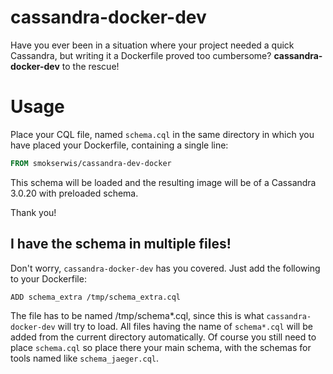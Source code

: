cassandra-docker-dev
====================

Have you ever been in a situation where your project
needed a quick Cassandra, but writing it a Dockerfile
proved too cumbersome? **cassandra-docker-dev** to the
rescue!

# Usage

Place your CQL file, named `schema.cql` in the same 
directory in which you have placed your Dockerfile,
containing a single line:

```dockerfile
FROM smokserwis/cassandra-dev-docker
```

This schema will be loaded and the resulting image 
will be of a Cassandra 3.0.20 with preloaded schema.

Thank you!

## I have the schema in multiple files!

Don't worry, `cassandra-docker-dev` has you covered. Just add the following to your Dockerfile:

```
ADD schema_extra /tmp/schema_extra.cql
```

The file has to be named /tmp/schema*.cql, since this is what `cassandra-docker-dev` will try to
load. All files having the name of `schema*.cql` will be added from the current directory 
automatically. 
Of course you still need to place `schema.cql` so place there your main schema, with the schemas
for tools named like `schema_jaeger.cql`.


